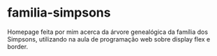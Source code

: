 # familia-simpsons
 Homepage feita por mim acerca da árvore genealógica da família dos Simpsons, utilizando na aula de programação web sobre display flex e border.
